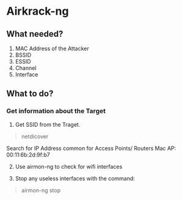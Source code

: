 # Airkrack-ng
## What needed?

1. MAC Address of the Attacker
2. BSSID 
3. ESSID
4. Channel
5. Interface

## What to do?

### Get information about the Target

1. Get SSID from the Traget.
 > netdicover
 
 Search for IP Address common for Access Points/ Routers
 Mac AP: 00:11:6b:2d:9f:b7
 
2. Use airmon-ng to check for wifi interfaces

3. Stop any useless interfaces with the command:
> airmon-ng stop <interface>
